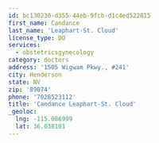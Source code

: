 ```yaml
---
id: bc130230-d355-44eb-9fcb-d1c4ed522815
first_name: Candance
last_name: 'Leaphart-St. Cloud'
license_type: DO
services:
  - obstetricsgynecology
category: doctors
address: '1505 Wigwam Pkwy., #241'
city: Henderson
state: NV
zip: '89074'
phone: '7028523112'
title: 'Candance Leaphart-St. Cloud'
_geoloc:
  lng: -115.086999
  lat: 36.038181
---
```

